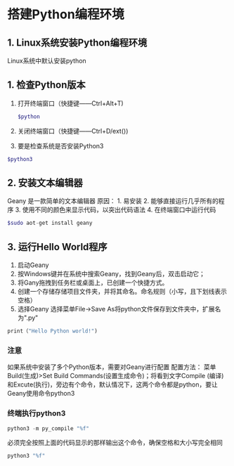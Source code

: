 # 搭建Python编程环境
## 1. Linux系统安装Python编程环境

Linux系统中默认安装python

## 1. 检查Python版本
1. 打开终端窗口（快捷键——Ctrl+Alt+T)

   ```php
   $python
   ```

2. 关闭终端窗口（快捷键——Ctrl+D/ext())
3. 要是检查系统是否安装Python3
```php
$python3
```
## 2. 安装文本编辑器
Geany 是一款简单的文本编辑器
原因：	
	1. 易安装
	2. 能够直接运行几乎所有的程序
	3. 使用不同的颜色来显示代码，以突出代码语法
	4. 在终端窗口中运行代码
```php
$sudo aot-get install geany
```
## 3. 运行Hello World程序
1. 启动Geany
2. 按Windows键并在系统中搜索Geany，找到Geany后，双击启动它；
3. 将Gany拖拽到任务栏或桌面上，已创建一个快捷方式。
4. 创建一个存储存储项目文件夹，并将其命名。命名规则（小写，且下划线表示空格）
5. 选择Geany 选择菜单File→Save As将python文件保存到文件夹中，扩展名为".py"
```python
print（"Hello Python world!")
```
### 注意
如果系统中安装了多个Python版本，需要对Geany进行配置
配置方法： 菜单Build(生成)>Set Build Commands(设置生成命令)；将看到文字Compile (编译)和Excute(执行)，旁边有个命令，默认情况下，这两个命令都是python，要让Geany使用命令python3
### 终端执行python3
```python
python3 -m py_compile "%f"
```
必须完全按照上面的代码显示的那样输出这个命令，确保空格和大小写完全相同
```python
python3 "%f"
```
